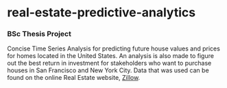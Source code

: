 # real-estate-predictive-analytics
### BSc Thesis Project 
Concise Time Series Analysis for predicting future house values and prices for homes located in the United States. An analysis is also made to figure out the best return in investment for stakeholders who want to purchase houses in San Francisco and New York City. Data that was used can be found on the online Real Estate website, [Zillow](https://www.zillow.com/research/data/).
